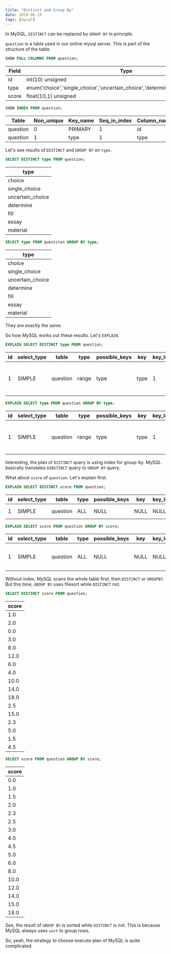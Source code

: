 ```yaml
---
title: "Distinct and Group By"
date: 2019-06-10
tags: [mysql]
---
```


In MySQL, `DISTINCT` can be replaced by `GROUP BY` in principle.

`question` is a table used in our online mysql server. This is part of the structure of the table.

```sql
SHOW FULL COLUMNS FROM question;
```

| Field | Type                                                                                      |
|----- |----------------------------------------------------------------------------------------- |
| id    | int(10) unsigned                                                                          |
| type  | enum('choice','single\_choice','uncertain\_choice','determine','fill','essay','material') |
| score | float(10,1) unsigned                                                                      |

```sql
SHOW INDEX FROM question;
```

| Table    | Non\_unique | Key\_name | Seq\_in\_index | Column\_name | Index\_type |
|-------- |----------- |--------- |-------------- |------------ |----------- |
| question | 0           | PRIMARY   | 1              | id           | BTREE       |
| question | 1           | type      | 1              | type         | BTREE       |

Let's see results of `DISTINCT` and `GROUP BY` on `type`.

```sql
SELECT DISTINCT type FROM question;
```

| type              |
|----------------- |
| choice            |
| single\_choice    |
| uncertain\_choice |
| determine         |
| fill              |
| essay             |
| material          |

```sql
SELECT type FROM questiton GROUP BY type;
```

| type              |
|----------------- |
| choice            |
| single\_choice    |
| uncertain\_choice |
| determine         |
| fill              |
| essay             |
| material          |

They are exactly the same.

So how MySQL works out these results. Let's `EXPLAIN`.

```sql
EXPLAIN SELECT DISTINCT type FROM question;
```

| id | select\_type | table    | type  | possible\_keys | key  | key\_len | ref  | rows | Extra                    |
|--- |------------ |-------- |----- |-------------- |---- |-------- |---- |---- |------------------------ |
| 1  | SIMPLE       | question | range | type           | type | 1        | NULL | 16   | Using index for group-by |

```sql
EXPLAIN SELECT type FROM question GROUP BY type;
```

| id | select\_type | table    | type  | possible\_keys | key  | key\_len | ref  | rows | Extra                    |
|--- |------------ |-------- |----- |-------------- |---- |-------- |---- |---- |------------------------ |
| 1  | SIMPLE       | question | range | type           | type | 1        | NULL | 16   | Using index for group-by |

Interesting, the plan of `DISTINCT` query is using index for group-by. MySQL basically translates `DINSTINCT` query to `GROUP BY` query.

What about `score` of `question`. Let's explain first.

```sql
EXPLAIN SELECT DISTINCT score FROM question;
```

| id | select\_type | table    | type | possible\_keys | key  | key\_len | ref  | rows  | Extra           |
|--- |------------ |-------- |---- |-------------- |---- |-------- |---- |----- |--------------- |
| 1  | SIMPLE       | question | ALL  | NULL           | NULL | NULL     | NULL | 37424 | Using temporary |

```sql
EXPLAIN SELECT score FROM question GROUP BY score;
```

| id | select\_type | table    | type | possible\_keys | key  | key\_len | ref  | rows  | Extra                           |
|--- |------------ |-------- |---- |-------------- |---- |-------- |---- |----- |------------------------------- |
| 1  | SIMPLE       | question | ALL  | NULL           | NULL | NULL     | NULL | 37424 | Using temporary; Using filesort |

Without index, MySQL scans the whole table first, then `DISTINCT` or `GROUPBY`. But this time, `GROUP BY` uses filesort while `DISTINCT` not.

```sql
SELECT DISTINCT score FROM question;
```

| score |
|----- |
| 1.0   |
| 2.0   |
| 0.0   |
| 3.0   |
| 8.0   |
| 12.0  |
| 6.0   |
| 4.0   |
| 10.0  |
| 14.0  |
| 18.0  |
| 2.5   |
| 15.0  |
| 2.3   |
| 5.0   |
| 1.5   |
| 4.5   |

```sql
SELECT score FROM question GROUP BY score;
```

| score |
|----- |
| 0.0   |
| 1.0   |
| 1.5   |
| 2.0   |
| 2.3   |
| 2.5   |
| 3.0   |
| 4.0   |
| 4.5   |
| 5.0   |
| 6.0   |
| 8.0   |
| 10.0  |
| 12.0  |
| 14.0  |
| 15.0  |
| 18.0  |

See, the result of `GROUP BY` is sorted while `DISTINCT` is not. This is because MySQL always uses `sort` to group rows.

So, yeah, the strategy to choose execute plan of MySQL is quite complicated.
